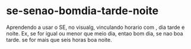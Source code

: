 # se-senao-bomdia-tarde-noite

Aprendendo a usar o SE, no visualg, vinculando horario com , dia tarde e noite.
Ex, se for igual ou menor que meio dia, entao bom dia, se nao boa tarde. 
se for mais que seis horas boa noite.
